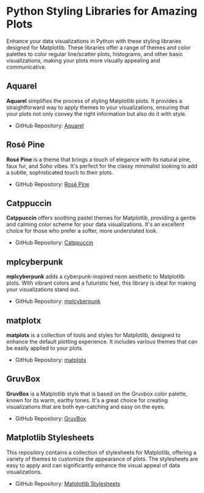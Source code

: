 # Python Styling Libraries for Amazing Plots

Enhance your data visualizations in Python with these styling libraries designed for Matplotlib. These libraries offer a range of themes and color palettes to color regular line/scatter plots, histograms, and other basic visualizations, making your plots more visually appealing and communicative.

## Aquarel

**Aquarel** simplifies the process of styling Matplotlib plots. It provides a straightforward way to apply themes to your visualizations, ensuring that your plots not only convey the right information but also do it with style.

- GitHub Repository: [Aquarel](https://github.com/lgienapp/aquarel)

## Rosé Pine

**Rosé Pine** is a theme that brings a touch of elegance with its natural pine, faux fur, and Soho vibes. It's perfect for the classy minimalist looking to add a subtle, sophisticated touch to their plots.

- GitHub Repository: [Rosé Pine](https://github.com/h4pZ/rose-pine-matplotlib)

## Catppuccin

**Catppuccin** offers soothing pastel themes for Matplotlib, providing a gentle and calming color scheme for your data visualizations. It's an excellent choice for those who prefer a softer, more understated look.

- GitHub Repository: [Catppuccin](https://github.com/catppuccin/matplotlib)

## mplcyberpunk

**mplcyberpunk** adds a cyberpunk-inspired neon aesthetic to Matplotlib plots. With vibrant colors and a futuristic feel, this library is ideal for making your visualizations stand out.

- GitHub Repository: [mplcyberpunk](https://github.com/dhaitz/mplcyberpunk)

## matplotx

**matplotx** is a collection of tools and styles for Matplotlib, designed to enhance the default plotting experience. It includes various themes that can be easily applied to your plots.

- GitHub Repository: [matplotx](https://github.com/nschloe/matplotx)

## GruvBox

**GruvBox** is a Matplotlib style that is based on the Gruvbox color palette, known for its warm, earthy tones. It's a great choice for creating visualizations that are both eye-catching and easy on the eyes.

- GitHub Repository: [GruvBox](https://github.com/thriveth/gruvbox-mpl/tree/master)

## Matplotlib Stylesheets

This repository contains a collection of stylesheets for Matplotlib, offering a variety of themes to customize the appearance of plots. The stylesheets are easy to apply and can significantly enhance the visual appeal of data visualizations.

- GitHub Repository: [Matplotlib Stylesheets](https://github.com/dhaitz/matplotlib-stylesheets)
